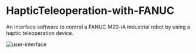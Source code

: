 # HapticTeleoperation-with-FANUC
An interface software to control a FANUC M20-iA industrial robot by using a haptic teleoperation device.

![user-interface](image)
